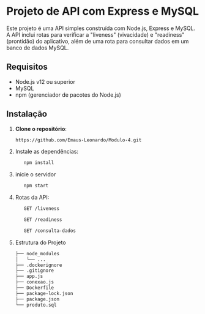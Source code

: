 # Projeto de API com Express e MySQL

Este projeto é uma API simples construída com Node.js, Express e MySQL. A API inclui rotas para verificar a "liveness" (vivacidade) e "readiness" (prontidão) do aplicativo, além de uma rota para consultar dados em um banco de dados MySQL.

## Requisitos

- Node.js v12 ou superior
- MySQL
- npm (gerenciador de pacotes do Node.js)

## Instalação

1. **Clone o repositório**:

   ```bash
   https://github.com/Emaus-Leonardo/Modulo-4.git

2. Instale as dependências:

   ```bash
      npm install

3. inicie o servidor

   ```bash
      npm start
   
5. Rotas da API:

   ```bash
      GET /liveness
   ```
   
   ```bash
      GET /readiness
   ```
   
   ```bash
      GET /consulta-dados
   ```

6. Estrutura do Projeto

   ```bash
   ├── node_modules
   │   └── ...
   ├── .dockerignore
   ├── .gitignore
   ├── app.js
   ├── conexao.js
   ├── Dockerfile
   ├── package-lock.json
   ├── package.json
   └── produto.sql
   ```
